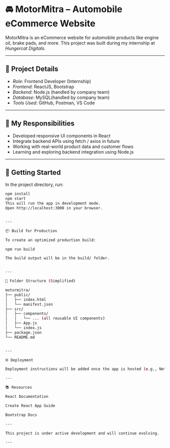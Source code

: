 # 🚘 MotorMitra – Automobile eCommerce Website

MotorMitra is an eCommerce website for automobile products like engine oil, brake pads, and more. This project was built during my internship at *Hungercat Digitals*.

---

## 📌 Project Details

- *Role*: Frontend Developer (Internship)
- *Frontend*: ReactJS, Bootstrap
- *Backend*: Node.js (handled by company team)
- *Database*: MySQL(handled by company team)
- *Tools Used*: GitHub, Postman, VS Code

---

## 🔧 My Responsibilities

- Developed responsive UI components in React
- Integrate backend APIs using fetch / axios in future
- Working with real-world product data and customer flows
- Learning and exploring backend integration using Node.js

---

## 🚀 Getting Started

In the project directory, run:

```bash
npm install
npm start
This will run the app in development mode.
Open http://localhost:3000 in your browser.


---

📦 Build for Production

To create an optimized production build:

npm run build

The build output will be in the build/ folder.


---

📁 Folder Structure (Simplified)

motormitra/
├── public/
│   ├── index.html
│   └── manifest.json
├── src/
│   ├── components/
│   │   └── ... (all reusable UI components)
│   ├── App.js
│   └── index.js
├── package.json
└── README.md


---

🌐 Deployment

Deployment instructions will be added once the app is hosted (e.g., Netlify, Vercel, or  company server).

---

📚 Resources

React Documentation

Create React App Guide

Bootstrap Docs

---

This project is under active development and will continue evolving.

---
